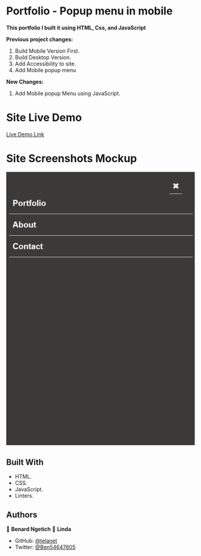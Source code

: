 # Portfolio - Popup menu in mobile

  **This portfolio I built it using HTML, Css, and JavaScript**

  **Previous project changes:**
  1. Build Mobile Version First.
  2. Build Desktop Version.
  3. Add Accessibility to site.
  4. Add Mobile popup menu

  **New Changes:**
  1. Add Mobile popup Menu using JavaScript.


# Site Live Demo
  [Live Demo Link](https://telanet.github.io/Portfolio-popup-menu/)


# Site Screenshots Mockup

  ![screenshot](./images/mobile-popup.png) 
  

## Built With

- HTML.
- CSS.
- JavaScript.
- Linters.


## Authors

👤 **Benard Ngetich**
👤 **Linda**


- GitHub: [@telanet](https://github.com/telanet)
- Twitter: [@Ben54647605](https://twitter.com/Ben54647605)
